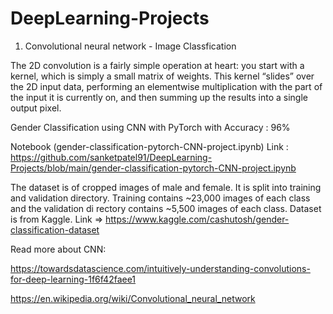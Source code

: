 # DeepLearning-Projects

1. Convolutional neural network - Image Classfication

The 2D convolution is a fairly simple operation at heart: you start with a kernel, which is simply a small matrix of weights. 
This kernel “slides” over the 2D input data, performing an elementwise multiplication with the part of the input it is currently on, and then summing up the results into a single output pixel.

Gender Classification using CNN with PyTorch  with Accuracy : 96% 

Notebook (gender-classification-pytorch-CNN-project.ipynb) Link : https://github.com/sanketpatel91/DeepLearning-Projects/blob/main/gender-classification-pytorch-CNN-project.ipynb

The dataset is of cropped images of male and female. It is split into training and validation directory. Training contains ~23,000 images of each class and the validation di
rectory contains ~5,500 images of each class.
Dataset is from Kaggle. Link => https://www.kaggle.com/cashutosh/gender-classification-dataset

Read more about CNN:
	
https://towardsdatascience.com/intuitively-understanding-convolutions-for-deep-learning-1f6f42faee1
	
https://en.wikipedia.org/wiki/Convolutional_neural_network

